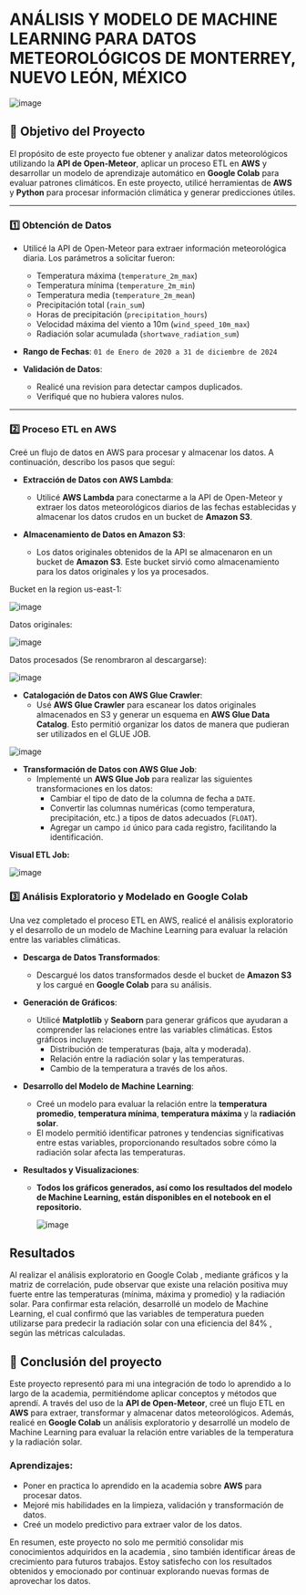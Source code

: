 # **ANÁLISIS Y MODELO DE MACHINE LEARNING PARA DATOS METEOROLÓGICOS DE MONTERREY, NUEVO LEÓN, MÉXICO**
![image](https://github.com/user-attachments/assets/daf12ebd-0454-4c24-b8cc-c7e1cffb6e65)

## 📌 Objetivo del Proyecto

El propósito de este proyecto fue obtener y analizar datos meteorológicos utilizando la **API de Open-Meteor**, aplicar un proceso ETL en **AWS** y desarrollar un modelo de aprendizaje automático en **Google Colab** para evaluar patrones climáticos. En este proyecto, utilicé herramientas de **AWS** y **Python** para procesar información climática y generar predicciones útiles.

---

### 1️⃣ Obtención de Datos

- Utilicé la API de Open-Meteor para extraer información meteorológica diaria. Los parámetros a solicitar fueron:
  - Temperatura máxima (`temperature_2m_max`)
  - Temperatura mínima (`temperature_2m_min`)
  - Temperatura media (`temperature_2m_mean`)
  - Precipitación total (`rain_sum`)
  - Horas de precipitación (`precipitation_hours`)
  - Velocidad máxima del viento a 10m (`wind_speed_10m_max`)
  - Radiación solar acumulada (`shortwave_radiation_sum`)

- **Rango de Fechas**: `01 de Enero de 2020 a 31 de diciembre de 2024`

- **Validación de Datos**:
  - Realicé una revision para detectar campos duplicados.
  - Verifiqué que no hubiera valores nulos.
---

### 2️⃣ Proceso ETL en AWS

Creé un flujo de datos en AWS para procesar y almacenar los datos. A continuación, describo los pasos que seguí:

- **Extracción de Datos con AWS Lambda**:
  - Utilicé **AWS Lambda** para conectarme a la API de Open-Meteor y extraer los datos meteorológicos diarios de las fechas establecidas y almacenar los datos crudos en un bucket de **Amazon S3**.

- **Almacenamiento de Datos en Amazon S3**:
  - Los datos originales obtenidos de la API se almacenaron en un bucket de **Amazon S3**. Este bucket sirvió como almacenamiento para los datos originales y los ya procesados.

Bucket en la region us-east-1:

![image](https://github.com/user-attachments/assets/87ff4ac5-1d3f-4346-bf4b-4531596ee9e3)

Datos originales:

![image](https://github.com/user-attachments/assets/095c2823-cc5d-4c1c-83e9-b86e3b8800df)

Datos procesados (Se renombraron al descargarse):

![image](https://github.com/user-attachments/assets/4013b13e-f415-495d-b44c-17d25361d632)


- **Catalogación de Datos con AWS Glue Crawler**:
  - Usé **AWS Glue Crawler** para escanear los datos originales almacenados en S3 y generar un esquema en **AWS Glue Data Catalog**. Esto permitió organizar los datos de manera que pudieran ser utilizados en el GLUE JOB.

![image](https://github.com/user-attachments/assets/59662723-52b0-49c8-ad7f-786256d0f787)


- **Transformación de Datos con AWS Glue Job**:
  - Implementé un **AWS Glue Job** para realizar las siguientes transformaciones en los datos:
    - Cambiar el tipo de dato de la columna de fecha a `DATE`.
    - Convertir las columnas numéricas (como temperatura, precipitación, etc.) a tipos de datos adecuados (`FLOAT`).
    - Agregar un campo `id` único para cada registro, facilitando la identificación.

**Visual ETL Job:**

![image](https://github.com/user-attachments/assets/8f92135f-94fb-4b4c-a353-70efb4d71d3f)

### 3️⃣ Análisis Exploratorio y Modelado en Google Colab

Una vez completado el proceso ETL en AWS, realicé el análisis exploratorio y el desarrollo de un modelo de Machine Learning para evaluar la relación entre las variables climáticas.

- **Descarga de Datos Transformados**:
  - Descargué los datos transformados desde el bucket de **Amazon S3** y los cargué en **Google Colab** para su análisis.

- **Generación de Gráficos**:
  - Utilicé **Matplotlib** y **Seaborn** para generar gráficos que ayudaran a comprender las relaciones entre las variables climáticas. Estos gráficos incluyen:
    - Distribución de temperaturas (baja, alta y moderada).
    - Relación entre la radiación solar y las temperaturas.
    - Cambio de la temperatura a través de los años.

- **Desarrollo del Modelo de Machine Learning**:
  - Creé un modelo para evaluar la relación entre la **temperatura promedio**, **temperatura mínima**, **temperatura máxima** y la **radiación solar**.
  - El modelo permitió identificar patrones y tendencias significativas entre estas variables, proporcionando resultados sobre cómo la radiación solar afecta las temperaturas.

- **Resultados y Visualizaciones**:
  - **Todos los gráficos generados, así como los resultados del modelo de Machine Learning, están disponibles en el notebook en el repositorio.**
    
    ![image](https://github.com/user-attachments/assets/77e32d8e-3be4-43b7-a81e-d4e0c1dada99)


## Resultados

Al realizar el análisis exploratorio en Google Colab , mediante gráficos y la matriz de correlación, pude observar que existe una relación positiva muy fuerte entre las temperaturas (mínima, máxima y promedio) y la radiación solar.
Para confirmar esta relación, desarrollé un modelo de Machine Learning, el cual confirmó que las variables de temperatura pueden utilizarse para predecir la radiación solar con una eficiencia del 84% , según las métricas calculadas. 

## 📝 Conclusión del proyecto

Este proyecto representó para mi una integración de todo lo aprendido a lo largo de la academia, permitiéndome aplicar conceptos y métodos que aprendí. A través del uso de la **API de Open-Meteor**, creé un flujo ETL en **AWS** para extraer, transformar y almacenar datos meteorológicos. Además, realicé en **Google Colab** un análisis exploratorio y desarrollé un modelo de Machine Learning para evaluar la relación entre variables de la temperatura y la radiación solar.

### Aprendizajes:
- Poner en practica lo aprendido en la academia sobre **AWS** para procesar datos.
- Mejoré mis habilidades en la limpieza, validación y transformación de datos.
- Creé un modelo predictivo para extraer valor de los datos.

En resumen, este proyecto no solo me permitió consolidar mis conocimientos adquiridos en la academia , sino también identificar áreas de crecimiento para futuros trabajos. Estoy satisfecho con los resultados obtenidos y emocionado por continuar explorando nuevas formas de aprovechar los datos.
